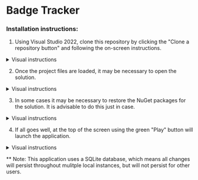 # Badge Tracker

### Installation instructions:
1.	Using Visual Studio 2022, clone this repository by clicking the "Clone a repository button" and following the on-screen instructions.
<details>
  <summary>Visual instructions</summary>
  <img src="https://user-images.githubusercontent.com/63892494/230816992-37cfd889-82f3-417b-8bbd-3a9afaa41328.png">
  <img src="https://user-images.githubusercontent.com/63892494/230817092-408eef9e-6dbb-4b62-8c82-d2a61a279838.png">
  <img src="https://user-images.githubusercontent.com/63892494/230817167-c708b097-4aa1-4f58-b1ae-72dac227a555.png">
  <img src="https://user-images.githubusercontent.com/63892494/230817250-eda192b9-1522-4057-8da2-5d6c7e9d091f.png">
</details>

2.	Once the project files are loaded, it may be necessary to open the solution.
<details>
  <summary>Visual instructions</summary>
  <img src="https://user-images.githubusercontent.com/63892494/230817598-5b3d4cc4-49a4-4246-bcbf-5ec73b70ec41.png">
  
  <sup>Double click the solution file.</sup>
</details>

3. In some cases it may be necessary to restore the NuGet packages for the solution. It is advisable to do this just in case.
<details>
  <summary>Visual instructions</summary>
  <img src="https://user-images.githubusercontent.com/63892494/230818003-63e070ca-9e4b-4d6c-ba22-66bbf7173ce3.png">

  <sup>Right click the solution, then in the pop-up menu, select "Restore NuGet Packages".</sup>
</details>

4. If all goes well, at the top of the screen using the green "Play" button will launch the application.
<details>
  <summary>Visual instructions</summary>
  <img src="https://user-images.githubusercontent.com/63892494/230818240-35594815-7094-4864-8f68-636e30bb9b9e.png">
</details>

** Note: This application uses a SQLite database, which means all changes will persist throughout mulitple local instances, but will not persist for other users.
